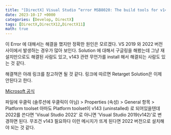 ```yaml
---
title: "[DirectX] Visual Studio “error MSB8020: The build tools for v143 (Platform Toolset = ‘v143’) cannot be found.” 에러"
date: 2023-10-17 +0000
categories: [Develop, DirectX]
tags: [DirectX,DirectX12,DirectX11]
math: true
---
```


이 Error 에 대해서는 해결을 했지만 정확한 원인은 모르겠다. VS 2019 와 2022 버전 사이에서 발생하는 경우가 많아 보인다.
Solution 에 대해서 구글링을 해봤는데 그냥 재설치만으로도 해결된 사람도 있고, v143 관련 무언가를 install 해서 해결되는 사람도 있는 것 같다.

해결책은 아래 링크를 참고하면 될 것 같다. 링크에 따르면 Retarget Solution은 이제 안된다고 한다.

[Microsoft 공식](https://learn.microsoft.com/en-us/visualstudio/msbuild/errors/msb8020?view=vs-2022&f1url=%3FappId%3DDev16IDEF1%26l%3DEN-US%26k%3Dk(MSB8020)%26rd%3Dtrue)

파일에 우클릭 (솔루션에 우클릭이 아님) > Properties (속성) > General 항목 > Platform toolset
아마도 Platform toolset이 v143 (uninstalled) 로 되어있을텐데 2022를 쓴다면 'Visual Studio 2022' 로 아니면 'Visual Studio 2019(v142)'로 변경하면 된다.
무조건 v143 필요하다 이런 메시지가 뜨게 된다면 2022 버전으로 설치해야 되는 것 같다.



